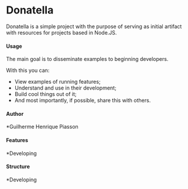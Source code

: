 # Donatella

Donatella is a simple project with the purpose of serving as initial artifact with resources for projects based in Node.JS.

#### Usage

The main goal is to disseminate examples to beginning developers. 

With this you can:
- View examples of running features;
- Understand and use in their development;
- Build cool things out of it;
- And most importantly, if possible, share this with others.

#### Author

*Guilherme Henrique Piasson


#### Features
*Developing

#### Structure
*Developing

